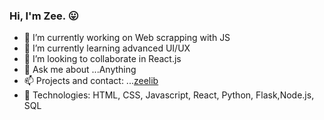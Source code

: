 ### Hi, I'm Zee. :stuck_out_tongue:

- 🔭 I’m currently working on Web scrapping with JS
- 🌱 I’m currently learning advanced UI/UX
- 👯 I’m looking to collaborate in React.js
- 💬 Ask me about ...Anything
- 📫 Projects and contact: ...[zeelib](no.site.com)
- :construction_worker: Technologies: HTML, CSS, Javascript, React, Python, Flask,Node.js, SQL 
